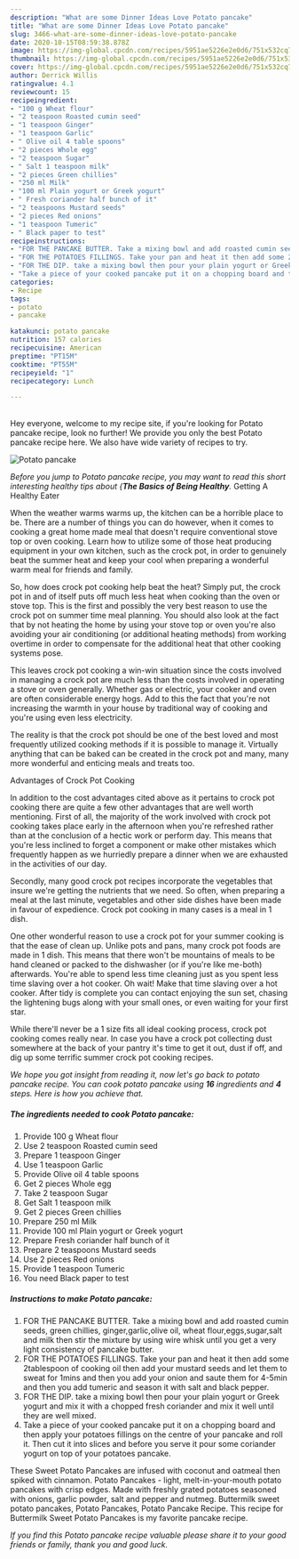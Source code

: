 ```yaml
---
description: "What are some Dinner Ideas Love Potato pancake"
title: "What are some Dinner Ideas Love Potato pancake"
slug: 3466-what-are-some-dinner-ideas-love-potato-pancake
date: 2020-10-15T08:59:38.878Z
image: https://img-global.cpcdn.com/recipes/5951ae5226e2e0d6/751x532cq70/potato-pancake-recipe-main-photo.jpg
thumbnail: https://img-global.cpcdn.com/recipes/5951ae5226e2e0d6/751x532cq70/potato-pancake-recipe-main-photo.jpg
cover: https://img-global.cpcdn.com/recipes/5951ae5226e2e0d6/751x532cq70/potato-pancake-recipe-main-photo.jpg
author: Derrick Willis
ratingvalue: 4.1
reviewcount: 15
recipeingredient:
- "100 g Wheat flour"
- "2 teaspoon Roasted cumin seed"
- "1 teaspoon Ginger"
- "1 teaspoon Garlic"
- " Olive oil 4 table spoons"
- "2 pieces Whole egg"
- "2 teaspoon Sugar"
- " Salt 1 teaspoon milk"
- "2 pieces Green chillies"
- "250 ml Milk"
- "100 ml Plain yogurt or Greek yogurt"
- " Fresh coriander half bunch of it"
- "2 teaspoons Mustard seeds"
- "2 pieces Red onions"
- "1 teaspoon Tumeric"
- " Black paper to test"
recipeinstructions:
- "FOR THE PANCAKE BUTTER. Take a mixing bowl and add roasted cumin seeds, green chillies, ginger,garlic,olive oil, wheat flour,eggs,sugar,salt and milk then stir the mixture by using wire whisk until you get a very light consistency of pancake butter."
- "FOR THE POTATOES FILLINGS. Take your pan and heat it then add some 2tablespoon of cooking oil then add your mustard seeds and let them to sweat for 1mins and then you add your onion and saute them for 4-5min and then you add tumeric and season it with salt and black pepper."
- "FOR THE DIP. take a mixing bowl then pour your plain yogurt or Greek yogurt and mix it with a chopped fresh coriander and mix it well until they are well mixed."
- "Take a piece of your cooked pancake put it on a chopping board and then apply your potatoes fillings on the centre of your pancake and roll it. Then cut it into slices and before you serve it pour some coriander yogurt on top of your potatoes pancake."
categories:
- Recipe
tags:
- potato
- pancake

katakunci: potato pancake 
nutrition: 157 calories
recipecuisine: American
preptime: "PT15M"
cooktime: "PT55M"
recipeyield: "1"
recipecategory: Lunch

---
```

<br>
Hey everyone, welcome to my recipe site, if you're looking for Potato pancake recipe, look no further! We provide you only the best Potato pancake recipe here. We also have wide variety of recipes to try.
<br>


![Potato pancake](https://img-global.cpcdn.com/recipes/5951ae5226e2e0d6/751x532cq70/potato-pancake-recipe-main-photo.jpg)

<i>Before you jump to Potato pancake recipe, you may want to read this short interesting healthy tips about {<strong>The Basics of Being Healthy</strong>.</i>
Getting A Healthy Eater


When the weather warms warms up, the kitchen can be a horrible place to be. There are a number of things you can do however, when it comes to cooking a great home made meal that doesn't require conventional stove top or oven cooking. Learn how to utilize some of those heat producing equipment in your own kitchen, such as the crock pot, in order to genuinely beat the summer heat and keep your cool when preparing a wonderful warm meal for friends and family.

So, how does crock pot cooking help beat the heat? Simply put, the crock pot in and of itself puts off much less heat when cooking than the oven or stove top. This is the first and possibly the very best reason to use the crock pot on summer time meal planning. You should also look at the fact that by not heating the home by using your stove top or oven you're also avoiding your air conditioning (or additional heating methods) from working overtime in order to compensate for the additional heat that other cooking systems pose.

This leaves crock pot cooking a win-win situation since the costs involved in managing a crock pot are much less than the costs involved in operating a stove or oven generally. Whether gas or electric, your cooker and oven are often considerable energy hogs. Add to this the fact that you're not increasing the warmth in your house by traditional way of cooking and you're using even less electricity.

 The reality is that the crock pot should be one of the best loved and most frequently utilized cooking methods if it is possible to manage it.  Virtually anything that can be baked can be created in the crock pot and many, many more wonderful and enticing meals and treats too.

Advantages of Crock Pot Cooking

In addition to the cost advantages cited above as it pertains to crock pot cooking there are quite a few other advantages that are well worth mentioning. First of all, the majority of the work involved with crock pot cooking takes place early in the afternoon when you're refreshed rather than at the conclusion of a hectic work or perform day. This means that you're less inclined to forget a component or make other mistakes which frequently happen as we hurriedly prepare a dinner when we are exhausted in the activities of our day.

Secondly, many good crock pot recipes incorporate the vegetables that insure we're getting the nutrients that we need. So often, when preparing a meal at the last minute, vegetables and other side dishes have been made in favour of expedience. Crock pot cooking in many cases is a meal in 1 dish.

One other wonderful reason to use a crock pot for your summer cooking is that the ease of clean up.  Unlike pots and pans, many crock pot foods are made in 1 dish. This means that there won't be mountains of meals to be hand cleaned or packed to the dishwasher (or if you're like me-both) afterwards. You're able to spend less time cleaning just as you spent less time slaving over a hot cooker. Oh wait! Make that time slaving over a hot cooker. After tidy is complete you can contact enjoying the sun set, chasing the lightening bugs along with your small ones, or even waiting for your first star.

While there'll never be a 1 size fits all ideal cooking process, crock pot cooking comes really near. In case you have a crock pot collecting dust somewhere at the back of your pantry it's time to get it out, dust if off, and dig up some terrific summer crock pot cooking recipes.


<i>We hope you got insight from reading it, now let's go back to potato pancake recipe. You can cook potato pancake using <strong>16</strong> ingredients and <strong>4</strong> steps. Here is how you achieve that.
</i>

##### The ingredients needed to cook Potato pancake:

1. Provide 100 g Wheat flour
1. Use 2 teaspoon Roasted cumin seed
1. Prepare 1 teaspoon Ginger
1. Use 1 teaspoon Garlic
1. Provide  Olive oil 4 table spoons
1. Get 2 pieces Whole egg
1. Take 2 teaspoon Sugar
1. Get  Salt 1 teaspoon milk
1. Get 2 pieces Green chillies
1. Prepare 250 ml Milk
1. Provide 100 ml Plain yogurt or Greek yogurt
1. Prepare  Fresh coriander half bunch of it
1. Prepare 2 teaspoons Mustard seeds
1. Use 2 pieces Red onions
1. Provide 1 teaspoon Tumeric
1. You need  Black paper to test


##### Instructions to make Potato pancake:

1. FOR THE PANCAKE BUTTER. Take a mixing bowl and add roasted cumin seeds, green chillies, ginger,garlic,olive oil, wheat flour,eggs,sugar,salt and milk then stir the mixture by using wire whisk until you get a very light consistency of pancake butter.
1. FOR THE POTATOES FILLINGS. Take your pan and heat it then add some 2tablespoon of cooking oil then add your mustard seeds and let them to sweat for 1mins and then you add your onion and saute them for 4-5min and then you add tumeric and season it with salt and black pepper.
1. FOR THE DIP. take a mixing bowl then pour your plain yogurt or Greek yogurt and mix it with a chopped fresh coriander and mix it well until they are well mixed.
1. Take a piece of your cooked pancake put it on a chopping board and then apply your potatoes fillings on the centre of your pancake and roll it. Then cut it into slices and before you serve it pour some coriander yogurt on top of your potatoes pancake.


These Sweet Potato Pancakes are infused with coconut and oatmeal then spiked with cinnamon. Potato Pancakes - light, melt-in-your-mouth potato pancakes with crisp edges. Made with freshly grated potatoes seasoned with onions, garlic powder, salt and pepper and nutmeg. Buttermilk sweet potato pancakes, Potato Pancakes, Potato Pancake Recipe. This recipe for Buttermilk Sweet Potato Pancakes is my favorite pancake recipe. 

<i>If you find this Potato pancake recipe valuable please share it to your good friends or family, thank you and good luck.</i>
